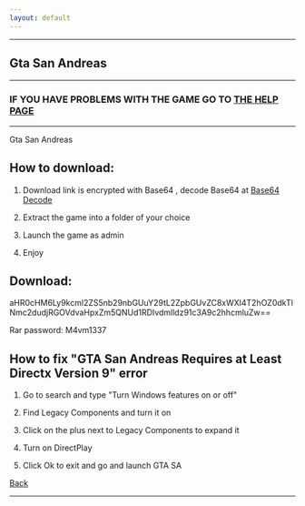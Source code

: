 ```yaml
---
layout: default
---
```


* * *

## Gta San Andreas

* * *

### IF YOU HAVE PROBLEMS WITH THE GAME GO TO [THE HELP PAGE](/games/help.md)

* * *

Gta San Andreas

## How to download:

1. Download link is encrypted with Base64 , decode Base64 at [Base64 Decode](https://www.base64decode.org/)

2. Extract the game into a folder of your choice

3. Launch the game as admin

4. Enjoy

## Download:

aHR0cHM6Ly9kcml2ZS5nb29nbGUuY29tL2ZpbGUvZC8xWXl4T2hOZ0dkTlNmc2dudjRGOVdvaHpxZm5QNUd1RDIvdmlldz91c3A9c2hhcmluZw==

Rar password: M4vm1337

## How to fix "GTA San Andreas Requires at Least Directx Version 9" error

1. Go to search and type "Turn Windows features on or off"

2. Find Legacy Components and turn it on

3. Click on the plus next to Legacy Components to expand it

4. Turn on DirectPlay

5. Click Ok to exit and go and launch GTA SA

[Back](https://m4vmcvrk.github.io/)

* * *
